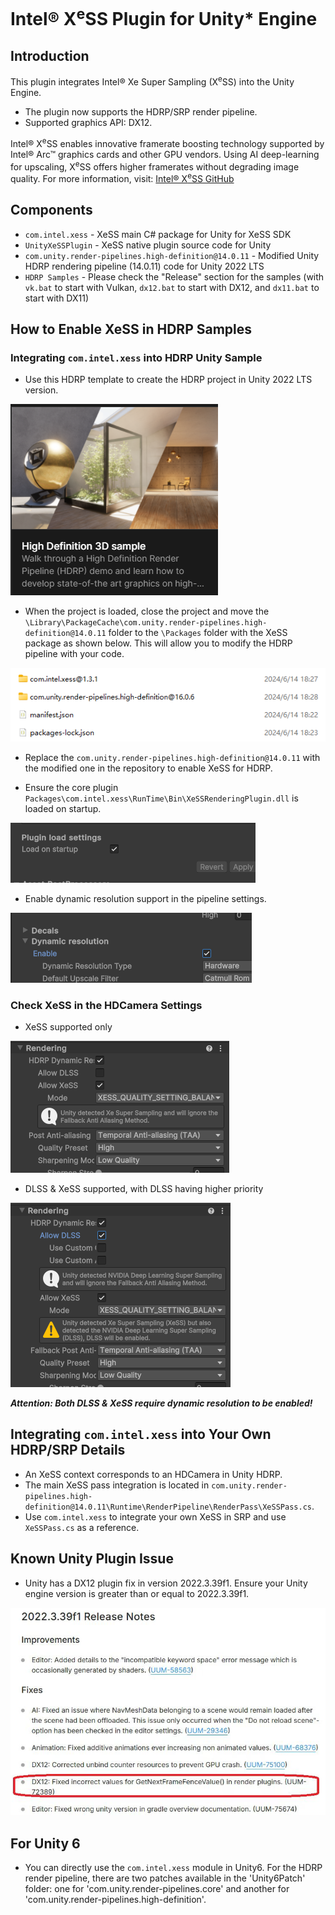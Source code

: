 # Intel® X<sup>e</sup>SS Plugin for Unity* Engine

## Introduction
This plugin integrates Intel® Xe Super Sampling (X<sup>e</sup>SS) into the Unity Engine.
* The plugin now supports the HDRP/SRP render pipeline.
* Supported graphics API: DX12.

Intel® X<sup>e</sup>SS enables innovative framerate boosting technology supported by Intel® Arc™ graphics cards and other GPU vendors. Using AI deep-learning for upscaling, X<sup>e</sup>SS offers higher framerates without degrading image quality.
For more information, visit: [Intel® X<sup>e</sup>SS GitHub](https://github.com/intel/xess)

## Components
* `com.intel.xess` - XeSS main C# package for Unity for XeSS SDK
* `UnityXeSSPlugin` - XeSS native plugin source code for Unity
* `com.unity.render-pipelines.high-definition@14.0.11` - Modified Unity HDRP rendering pipeline (14.0.11) code for Unity 2022 LTS
* `HDRP Samples` - Please check the "Release" section for the samples (with `vk.bat` to start with Vulkan, `dx12.bat` to start with DX12, and `dx11.bat` to start with DX11)

## How to Enable XeSS in HDRP Samples
### Integrating `com.intel.xess` into HDRP Unity Sample
* Use this HDRP template to create the HDRP project in Unity 2022 LTS version.

![Create Sample](Docs/create_sample.png?raw=true "Create Sample")

* When the project is loaded, close the project and move the `\Library\PackageCache\com.unity.render-pipelines.high-definition@14.0.11` folder to the `\Packages` folder with the XeSS package as shown below. This will allow you to modify the HDRP pipeline with your code.

![Package Folder](Docs/package_folder.png?raw=true "Package Folder")

* Replace the `com.unity.render-pipelines.high-definition@14.0.11` with the modified one in the repository to enable XeSS for HDRP.

* Ensure the core plugin `Packages\com.intel.xess\RunTime\Bin\XeSSRenderingPlugin.dll` is loaded on startup.

![Plugin Load on Startup](Docs/loadonstartup.png?raw=true "Plugin Load on Startup")

* Enable dynamic resolution support in the pipeline settings.

![Enable Dynamic Resolution](Docs/enable_dynamic.png?raw=true "Enable Dynamic Resolution")

### Check XeSS in the HDCamera Settings
* XeSS supported only

![XeSS Only](Docs/xess_only.png?raw=true "XeSS Only")

* DLSS & XeSS supported, with DLSS having higher priority

![DLSS and XeSS](Docs/dlss_xess.png?raw=true "DLSS and XeSS")

**_Attention: Both DLSS & XeSS require dynamic resolution to be enabled!_**

## Integrating `com.intel.xess` into Your Own HDRP/SRP Details
* An XeSS context corresponds to an HDCamera in Unity HDRP.
* The main XeSS pass integration is located in `com.unity.render-pipelines.high-definition@14.0.11\Runtime\RenderPipeline\RenderPass\XeSSPass.cs`.
* Use `com.intel.xess` to integrate your own XeSS in SRP and use `XeSSPass.cs` as a reference.

## Known Unity Plugin Issue
* Unity has a DX12 plugin fix in version 2022.3.39f1. Ensure your Unity engine version is greater than or equal to 2022.3.39f1.

![Unity Issue](Docs/unity_issue.png?raw=true "Unity Issue")

## For Unity 6
* You can directly use the `com.intel.xess` module in Unity6. For the HDRP render pipeline, there are two patches available in the 'Unity6Patch' folder: one for 'com.unity.render-pipelines.core' and another for 'com.unity.render-pipelines.high-definition'.